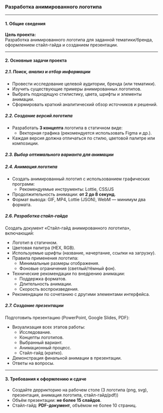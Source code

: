 ### Разработка анимированного логотипа

---

#### **1. Общие сведения**

**Цель проекта:**  
Разработка анимированного логотипа для заданной тематики/бренда, оформлением стайл-гайда и созданием презентации.

---

#### **2. Основные задачи проекта**

##### **2.1. Поиск, анализ и отбор информации**
- Провести исследование целевой аудитории, бренда (или тематики).
- Изучить существующие примеры анимированных логотипов.
- Выбрать подходящую стилистику, цвета, шрифты и элементы анимации.
- Сформировать краткий аналитический обзор источников и решений.

##### **2.2. Создание версий логотипа**
- Разработать **3 концепта** логотипа в статичном виде:
  - Векторная графика (рекомендуется использовать Figma и др.).
- Каждая версия должна отличаться по стилю, цветовой палитре или композиции.

##### **2.3. Выбор оптимального варианта для анимации**

##### **2.4. Анимация логотипа**
- Создать анимированный логотип с использованием графических программ:
  - Рекомендуемые инструменты: Lottie, CSS/JS 
- Продолжительность анимации: **от 2 до 8 секунд**.
- Формат вывода: GIF, MP4, Lottie (JSON), WebM — минимум два формата.

##### **2.6. Разработка стайл-гайда**
Создать документ «Стайл-гайд анимированного логотипа», включающий:
- Логотип в статичном.
- Цветовая палитра (HEX, RGB).
- Используемые шрифты (название, начертание, ссылки на загрузку).
- Правила применения логотипа:
  - Минимальные размеры отображения.
  - Фоновые ограничения (светлый/тёмный фон).
- Технические рекомендации по внедрению анимации:
  - Поддержка форматов.
  - Длительность анимации.
  - Скорость воспроизведения.
- Рекомендации по сочетанию с другими элементами интерфейса.

##### **2.7. Создание презентации**
Подготовить презентацию (PowerPoint, Google Slides, PDF):
- Визуализация всех этапов работы:
  - Исследование.
  - Концепты логотипов.
  - Выбранный вариант.
  - Анимационный процесс.
  - Стайл-гайд (кратко).
- Демонстрация финальной анимации в презентации.
- Ответы на вопросы.

---

#### **3. Требования к оформлению и сдаче**

- Создайте деррикторию на рабочем столе (3 логотипа (png, svg), презентация, анимация логотипа, стайл-гайд(pdf))
- Объём презентации: **не более 15 слайдов**.
- Стайл-гайд: **PDF-документ**, объёмом не более 10 страниц.
